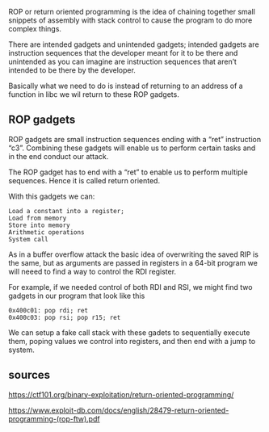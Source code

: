 ROP or return oriented programming is the idea of chaining together small snippets of assembly with stack control to cause the program to do more complex things.

There are intended gadgets and unintended gadgets; intended gadgets are instruction sequences that the developer meant for it to be there and unintended as you can imagine are instruction sequences that aren’t intended to be there by the developer.

Basically what we need to do is instead of returning to an address of a function in libc we wil return to these ROP gadgets.

## ROP gadgets

ROP gadgets are small instruction sequences ending with a “ret” instruction “c3”. Combining these gadgets will enable us to perform certain tasks and in the end conduct our attack.

The ROP gadget has to end with a “ret” to enable us to perform multiple sequences. Hence it is called return oriented.

With this gadgets we can:
	
	Load a constant into a register;
	Load from memory
	Store into memory
	Arithmetic operations
	System call

As in a buffer overflow attack the basic idea of overwriting the saved RIP is the same, but as arguments are passed in registers in a 64-bit program we will neeed to find a way to control the RDI register.

For example, if we needed control of both RDI and RSI, we might find two gadgets in our program that look like this

```
0x400c01: pop rdi; ret
0x400c03: pop rsi; pop r15; ret
```

We can setup a fake call stack with these gadets to sequentially execute them, poping values we control into registers, and then end with a jump to system.

## sources

https://ctf101.org/binary-exploitation/return-oriented-programming/

https://www.exploit-db.com/docs/english/28479-return-oriented-programming-(rop-ftw).pdf
